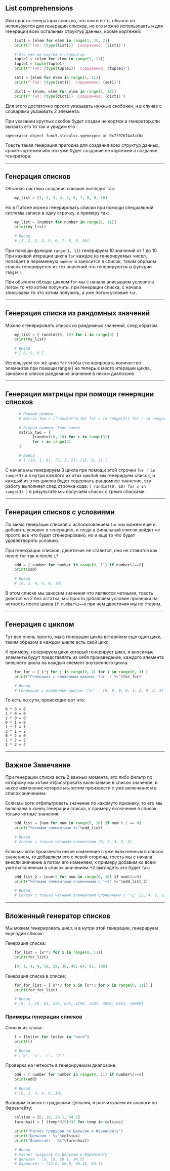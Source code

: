 List comprehensions
---
Или просто генераторы списков, это они и есть, обычно он используется для 
генерации списков, но его можно использовать и для генерации всех 
остальных структур данных, кроме кортежей:

```python
    list1 = [elem for elem in range(1, 25, 2)]
    print(f'Тип: {type(list1)}  Содержимое: {list1}')

    # Это уже не кортеж а генератор
    tuple1 = (elem for elem in range(1, 11))
    tuple1 = tuple(tuple1)
    print(f'Тип: {type(tuple1)}  Содержимое: {tuple1}')

    set1 = {elem for elem in range(1, 11)}
    print(f'Тип: {type(set1)}  Содержимое: {set1}')

    dict1 = {elem: elem for elem in range(1, 11)}
    print(f'Тип: {type(dict1)}  Содержимое: {dict1}')
```
    
Для этого достаточно прсото указывать нужные скобочки, и в случае с словарями
указывать 2 элемента.

При указании круглых скобок будет создан не кортеж а генератор,сли вызвать 
его то так и увидим его : 

    <generator object func5.<locals>.<genexpr> at 0x7f97b74a3af0>

Тоесть такая генерация пригодна для создания всех структур данных, кроме 
кортежей ибо это уже будет создание не кортежей а создание генератора.

---

Генерация списков
---
Обычная система создания списков выглядит так:

```python
    my_list = [1, 2, 3, 4, 5, 6, 7, 8, 9, 10]
```

Но в Питоне можно генерировать списки при помощи специальной 
системы записи в одну строчку, к примеру так:

```python
    my_list = [number for number in range(1, 11)]
    print(my_list)

    # Вывод
    # [1, 2, 3, 4, 5, 6, 7, 8, 9, 10]
```

При помощи функции `range(1, 11)` генерируем 10 значений от 1 до 10.
При каждой итерации цикла `for` каждое из генерируемых чисел, попадает
в переменную `number` и заносится в список, таким образом список 
генерируется из тех значений что генерируются ы функции `range()`.

При обычном обходе циклом `for` мы с начала аписываем условие а потом
то что хотим получить, при генерации списка, с начала зписываем то что
хотим получить, а уже потом условие `for`.


---

Генерация списка из рандомных значений
---

Можно сгенерировать список из рандомных значений, след образом.

```python
    my_list = [ randint(0, 10) for i in range(3) ]
    print(my_list)

    # Вывод
    # [ 6, 9, 0 ]
```

Используем тот же цикл `for` чтобы сгенерировать количество элементов
при помощи range() но теперь в место итерации цикла, зановим в список
рандомное значение в неком диапозоне.

---

Генерация матрицы при помощи генерации списков
---

```python
      # Первый пример
      # matrix_two = [[randint(0,10) for c in range(3)] for r in range(3)]

      # Второй пример, Тоже самое
      matrix_two = [ 
            [randint(0, 10) for c in range(3)] 
            for r in range(3) 
      ]

      # Вывод
      # [ [10, 1, 8], [3, 3, 2], [10, 0, 3] ]
```

С начала мы генерируем 3 цикла при помощи этой строчки `for r in range(3)`
и в нутри каждого их этих циклов мы генерируем список, и каждый из этих
циклов будет содержать рандомное значение, эту работу выполняет след 
строчка кода: `[ randint(0, 10) for c in range(3) ]` в результате мы
получаем список с тремя списками.

---

Генерация списков с условиями
---

По мимо генерации списков с использованием `for` мы можем еще и добавить 
условие в генерацию, и тогда в финальный список войдет не прсото все что 
будет сгенерировано, но и еще то что будет удовлетворять условию. 

При генесрации списков, двоеточие не ставится, оно не ставится как 
после `for` так и после `if`

```python
    odd = [ number for number in range(0, 11) if number%2==0]
    print(odd)

    # Вывод
    # [0, 2, 4, 6, 8, 10]
```

В этом списке мы заносим значения что являются четными, тоесть делятся 
на 2 без остатка, мы просто дабавляем условие проверки на четность 
после цикла `if number%2==0` при чем двоеточия мы не ставим.

---

Генерация с циклом
---
Тут все очень просто, мы в генерации цикла вставляем еще один цикл,
таким образом в каждом цикле есть свой цикл.

К примеру, генерируем цикл который генерирует цикл, и вносимые элементы
будут представлять из себя произведение, каждого элемента внешнего цикла 
на каждый элемент внутренного цикла:

```python
    for_for = [ i*j for j in range(0, 3) for i in range(0, 3) ]
    print("Генерация с вложенным циклом 'for' : %s"%for_for)

    # Вывод
    # Генерация с вложенным циклом 'for' : [0, 0, 0, 0, 1, 2, 0, 2, 4]
```

То есть по сути, происходит вот что:

    0 * 0 = 0
    1 * 0 = 0
    2 * 0 = 0
    0 * 1 = 0
    1 * 1 = 1
    2 * 1 = 2
    0 * 2 = 0
    1 * 2 = 2
    2 * 2 = 4

---

Важное Замечание
---

При генерации списка есть 2 важных момента, это либо фильтр по 
которому мы хотим отфильтровать включаемое в список значение, и 
некое изменение которое мы хотим произвести с уже включенном в список
значением.

Если мы хоти отфильтровать значение по какомуто признаку, то его мы 
включаем в конец генерации списка, к примеру включение в список
только четные значения:

```python
    odd_list = [num for num in range(0, 10) if num % 2 == 0]
    print("Четными элементами %s"%odd_list)

    # Вывод
    # Список с только четными элементами [0, 2, 4, 6, 8]
```

Если мы хоти произвести некое изменение с уже включенным в список 
значением, то добавляем его с левой стороны, тоесть мы с начала внесли
значение а потом его изменяем, к примеру добавим ко всем уже включенным 
в список значениям +2 выглядеть это будет так:

```python
    odd_list_2 = [num+2 for num in range(0, 10) if num%2==0]
    print("Четными элементами сложенными с '+2' %s"%odd_list_2)    

    # Вывод
    # Список с только четными элементами сложенными с '+2' [2, 4, 6, 8, 10]
```

---

Вложенный генератор списков
---
Мы можем генерировать цикл, и в нутри этой генерации, генерируем еще
один список:

Генерация списка:
   
```python 
    for_list = [x**2 for x in range(0, 11)]
    print(for_list)    

    [0, 1, 4, 9, 16, 25, 36, 49, 64, 81, 100]
```

Генерация списка в списке:

```python
    for_for_list = [ x**2 for x in [x**2 for x in range(0, 11)] ]
    print(for_for_list)

    # Вывод
    # [0, 1, 16, 81, 256, 625, 1296, 2401, 4096, 6561, 10000]
```

### Примеры генерации списков
Список из слова:

```python
    l = [letter for letter in "word"]
    print(l)

    # Вывод
    # ['w', 'o', 'r', 'd']
```

Проверка на четность в генерируемом диапозоне:

```python
    odd = [ number for number in range(0, 11) if number%2==0]
    print(odd)

    # Вывод
    # [0, 2, 4, 6, 8, 10]
```

Выводим список с градусами Цельсия, и расчитываем их аналоги 
по Фаренгейту:

```python
    celsius = [0, 10, 20.1, 34.5]
    farenhait = [ (temp*9/5)+32 for temp in celsius]

    print("Расчет градусов по Цельсию и Фаренгейту")
    print("Цельсия : %s"%celsius)
    print("Фаренгейт : %s"%farenhait)

    # Вывод
    # Расчет градусов по Цельсию и Фаренгейту
    # Цельсия : [0, 10, 20.1, 34.5]
    # Фаренгейт : [32.0, 50.0, 68.18, 94.1]
```






